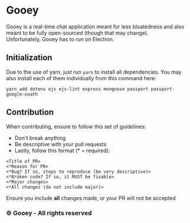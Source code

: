 # Gooey

Gooey is a real-time chat application meant for less bloatedness and also meant to be fully open-sourced (though that may change).\
Unfortunately, Gooey has to run on Electron.

## Initialization

Due to the use of yarn, just run `yarn` to install all dependencies. You may also install each of them individually from this command here:

```
yarn add dotenv ejs ejs-lint express mongoose passport passport-google-ouath
```

## Contribution

When contributing, ensure to follow this set of guidelines:

* Don't break anything
* Be descriptive with your pull requests
* Lastly, follow this format (* = required):

```
<Title of PR>
<*Reason for PR>
<*Bug? If so, steps to reproduce (be very descriptive)>
<*Broken code? If so, it MUST be fixable>
<*Major changes>
<*All changes (do not include major)>
```

Ensure you include **all** changes made, or your PR will not be accepted

### :copyright: Gooey - All rights reserved
